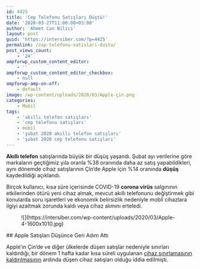 ```yaml
---
id: 4425
title: 'Cep Telefonu Satışları Düştü!'
date: '2020-03-27T11:00:00+03:00'
author: 'Ahmet Can Bilici'
layout: post
guid: 'https://intersiber.com/?p=4425'
permalink: /cep-telefonu-satislari-dustu/
post_views_count:
    - '24'
ampforwp_custom_content_editor:
    - ''
ampforwp_custom_content_editor_checkbox:
    - null
ampforwp-amp-on-off:
    - default
image: /wp-content/uploads/2020/03/Apple-çin.png
categories:
    - Mobil
tags:
    - 'akıllı telefon satışları'
    - 'cep telefonu satışları'
    - mobil
    - 'şubat 2020 akıllı telefon satışları'
    - 'şubat 2020 cep telefonu satışları'
---
```


**Akıllı telefon** satışlarında büyük bir düşüş yaşandı. Şubat ayı verilerine göre markaların geçtiğimiz yıla oranla %38 oranında daha az satış yapabildikleri, aynı dönemde cihaz satışlarının Çin’de Apple için %14 oranında **düşüş** kaydedildiği açıklandı.

Birçok kullanıcı, kısa süre içerisinde COVID-19 **corona virüs** salgınının etkilerinden ötürü yeni cihaz almak, mevcut akıllı telefonunu değiştirmek gibi konularda soru işaretleri ve ekonomik belirsizlik nedeniyle mobil cihazlara ilgiyi azaltmak zorunda kaldı veya cihaz alımını erteledi.

<figure class="wp-block-image size-large">![](https://intersiber.com/wp-content/uploads/2020/03/Apple-4-1600x1010.jpg)</figure>## Apple Satışları Düşünce Geri Adım Attı

Apple’ın Çin’de ve diğer ülkelerde düşen satışlar nedeniyle sınırları kaldırdığı, bir dönem 1 hafta kadar kısa süreli uygulanan [cihaz sınırlamasının kaldırılmasının](https://intersiber.com/apple-geri-adim-atti-kisi-basina-satis-sinirlamasi-kaldirildi/) ardında düşen cihaz satışları olduğu iddia edilmişti.